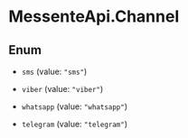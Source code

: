 # MessenteApi.Channel

## Enum


* `sms` (value: `"sms"`)

* `viber` (value: `"viber"`)

* `whatsapp` (value: `"whatsapp"`)

* `telegram` (value: `"telegram"`)


